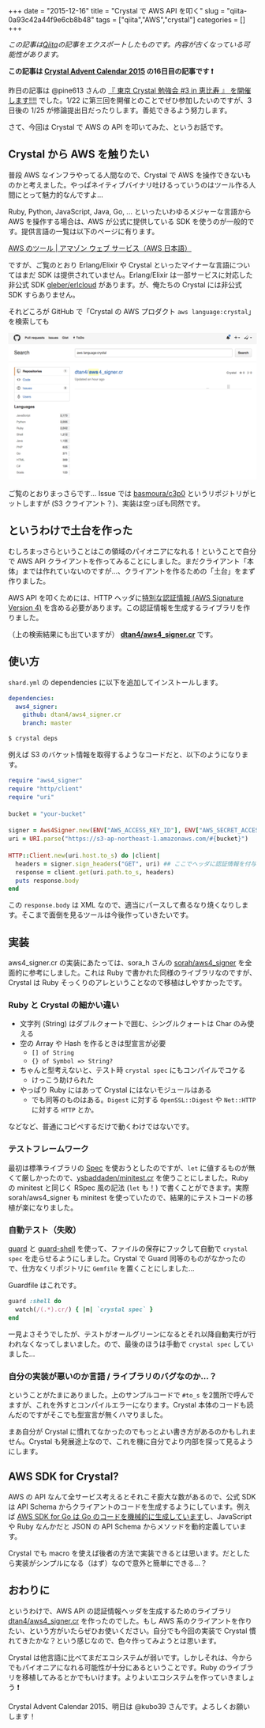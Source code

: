 +++ 
date = "2015-12-16"
title = "Crystal で AWS API を叩く"
slug = "qiita-0a93c42a44f9e6cb8b48" 
tags = ["qiita","AWS","crystal"]
categories = []
+++

*この記事は[Qiita](https://qiita.com/dtan4/items/0a93c42a44f9e6cb8b48)の記事をエクスポートしたものです。内容が古くなっている可能性があります。*

__この記事は [Crystal Advent Calendar 2015](http://www.adventar.org/calendars/800) の16日目の記事です :exclamation:__

昨日の記事は @pine613 さんの [『 東京 Crystal 勉強会 #3 in 恵比寿 』 を開催します!!!!](https://gist.github.com/pine613/a724c25f2abfdba2fed0) でした。1/22 に第三回を開催とのことでぜひ参加したいのですが、3日後の 1/25 が修論提出日だったりします。善処できるよう努力します。

さて、今回は Crystal で AWS の API を叩いてみた、というお話です。

## Crystal から AWS を触りたい
普段 AWS なインフラやってる人間なので、Crystal で AWS を操作できないものかと考えました。やっぱネイティブバイナリ吐けるっていうのはツール作る人間にとって魅力的なんですよ…

Ruby, Python, JavaScript, Java, Go, ... といったいわゆるメジャーな言語から AWS を操作する場合は、AWS が公式に提供している SDK を使うのが一般的です。提供言語の一覧は以下のページに有ります。

[AWS のツール | アマゾン ウェブ サービス（AWS 日本語）](https://aws.amazon.com/jp/tools/)

ですが、ご覧のとおり Erlang/Elixir や Crystal といったマイナーな言語についてはまだ SDK は提供されていません。Erlang/Elixir は一部サービスに対応した非公式 SDK [gleber/erlcloud](https://github.com/gleber/erlcloud) があります。が、俺たちの Crystal には非公式 SDK すらありません。

それどころが GitHub で「Crystal の AWS プロダクト `aws language:crystal`」を検索しても

![スクリーンショット 2015-12-16 17.12.56.png](/images/qiita-0a93c42a44f9e6cb8b48-1.png)

ご覧のとおりまっさらです… Issue では [basmoura/c3p0](https://github.com/basmoura/c3p0) というリポジトリがヒットしますが (S3 クライアント？)、実装は空っぽも同然です。

## というわけで土台を作った
むしろまっさらということはこの領域のパイオニアになれる！ということで自分で AWS API クライアントを作ってみることにしました。まだクライアント「本体」までは作れていないのですが…、クライアントを作るための「土台」をまず作りました。

AWS API を叩くためには、HTTP ヘッダに[特別な認証情報 (AWS Signature Version 4)](https://docs.aws.amazon.com/ja_jp/general/latest/gr/signature-version-4.html) を含める必要があります。この認証情報を生成するライブラリを作りました。

（上の検索結果にも出ていますが） __[dtan4/aws4_signer.cr](https://github.com/dtan4/aws4_signer.cr)__ です。

## 使い方

`shard.yml` の dependencies に以下を追加してインストールします。

```yaml
dependencies:
  aws4_signer:
    github: dtan4/aws4_signer.cr
    branch: master
```

```bash
$ crystal deps
```

例えば S3 のバケット情報を取得するようなコードだと、以下のようになります。

```rb
require "aws4_signer"
require "http/client"
require "uri"

bucket = "your-bucket"

signer = Aws4Signer.new(ENV["AWS_ACCESS_KEY_ID"], ENV["AWS_SECRET_ACCESS_KEY"], "ap-northeast-1", "s3")
uri = URI.parse("https://s3-ap-northeast-1.amazonaws.com/#{bucket}")

HTTP::Client.new(uri.host.to_s) do |client|
  headers = signer.sign_headers("GET", uri) ## ここでヘッダに認証情報を付与
  response = client.get(uri.path.to_s, headers)
  puts response.body
end
```

この `response.body` は XML なので、適当にパースして煮るなり焼くなりします。そこまで面倒を見るツールは今後作っていきたいです。

## 実装
aws4_signer.cr の実装にあたっては、sora_h さんの [sorah/aws4_signer](https://github.com/sorah/aws4_signer) を全面的に参考にしました。これは Ruby で書かれた同様のライブラリなのですが、Crystal は Ruby そっくりのアレということなので移植はしやすかったです。

### Ruby と Crystal の細かい違い
- 文字列 (String) はダブルクォートで囲む、シングルクォートは Char のみ使える
- 空の Array や Hash を作るときは型宣言が必要
    - `[] of String`
    - `{} of Symbol => String?`
- ちゃんと型考えないと、テスト時 `crystal spec` にもコンパイルでコケる
    - けっこう助けられた
- やっぱり Ruby にはあって Crystal にはないモジュールはある
    - でも同等のものはある。`Digest` に対する `OpenSSL::Digest` や `Net::HTTP` に対する `HTTP` とか。

などなど、普通にコピペするだけで動くわけではないです。

### テストフレームワーク
最初は標準ライブラリの [Spec](http://crystal-lang.org/api/Spec.html) を使おうとしたのですが、`let` に値するものが無くて厳しかったので、[ysbaddaden/minitest.cr](https://github.com/ysbaddaden/minitest.cr) を使うことにしました。Ruby の minitest と同じく RSpec 風の記法 (`let` も！) で書くことができます。実際 sorah/aws4_signer も minitest を使っていたので、結果的にテストコードの移植が楽になりました。

### 自動テスト（失敗）
[guard](https://github.com/guard/guard) と [guard-shell](http://github.com/hawx/guard-shell) を使って、ファイルの保存にフックして自動で `crystal spec` を走らせるようにしました。Crystal で Guard 同等のものがなかったので、仕方なくリポジトリに `Gemfile` を置くことにしました…

Guardfile はこれです。

```rb
guard :shell do
  watch(/(.*).cr/) { |m| `crystal spec` }
end
```

一見よさそうでしたが、テストがオールグリーンになるとそれ以降自動実行が行われなくなってしまいました。ので、最後のほうは手動で `crystal spec` していました…

### 自分の実装が悪いのか言語 / ライブラリのバグなのか…？
ということがたまにありました。上のサンプルコードで `#to_s` を2箇所で呼んでますが、これを外すとコンパイルエラーになります。Crystal 本体のコードも読んだのですがそこでも型宣言が無くハマりました。

まあ自分が Crystal に慣れてなかったのでもっとよい書き方があるのかもしれません。Crystal も発展途上なので、これを機に自分でより内部を探って見るようにします。

## AWS SDK for Crystal?
AWS の API なんて全サービス考えるとそれこそ膨大な数があるので、公式 SDK は API Schema からクライアントのコードを生成するようにしています。例えば [AWS SDK for Go は Go のコードを機械的に生成しています](https://github.com/aws/aws-sdk-go/blob/master/service/ec2/api.go#L1)し、JavaScript や Ruby なんかだと JSON の API Schema からメソッドを動的定義しています。

Crystal でも macro を使えば後者の方法で実装できるとは思います。だとしたら実装がシンプルになる（はず）なので意外と簡単にできる…？

## おわりに
というわけで、AWS API の認証情報ヘッダを生成するためのライブラリ [dtan4/aws4_signer.cr](https://github.com/dtan4/aws4_signer.cr) を作ったのでした。もし AWS 系のクライアントを作りたい、という方がいたらぜひお使いください。自分でも今回の実装で Crystal 慣れてきたかな？という感じなので、色々作ってみようとは思います。

Crystal は他言語に比べてまだエコシステムが弱いです。しかしそれは、今からでもパイオニアになれる可能性が十分にあるということです。Ruby のライブラリを移植してみるとかでもいけます。よりよいエコシステムを作っていきましょう :exclamation: 

Crystal Advent Calendar 2015、明日は @kubo39 さんです。よろしくお願いします！
